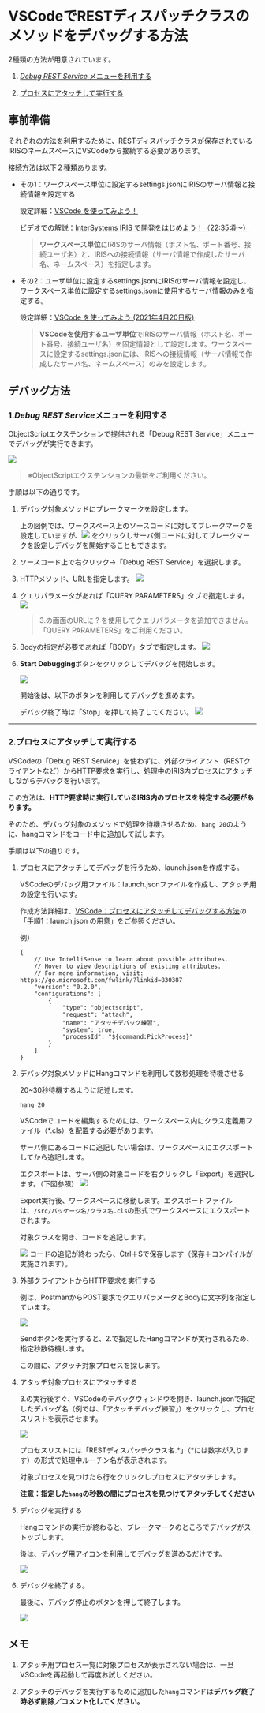 # VSCodeでRESTディスパッチクラスのメソッドをデバッグする方法

2種類の方法が用意されています。

1. [*Debug REST Service* メニューを利用する](#1debug-rest-serviceメニューを利用する)

2. [プロセスにアタッチして実行する](#2プロセスにアタッチして実行する)

## 事前準備
それぞれの方法を利用するために、RESTディスパッチクラスが保存されているIRISのネームスペースにVSCodeから接続する必要があります。

接続方法は以下２種類あります。

- その1：ワークスペース単位に設定するsettings.jsonにIRISのサーバ情報と接続情報を設定する

    設定詳細：[VSCode を使ってみよう！](https://jp.community.intersystems.com/node/482976#2)

    ビデオでの解説：[InterSystems IRIS で開発をはじめよう！（22:35頃～）](https://youtu.be/ID6ImJTgJRk?t=1358)

    > **ワークスペース単位**にIRISのサーバ情報（ホスト名、ポート番号、接続ユーザ名）と、IRISへの接続情報（サーバ情報で作成したサーバ名、ネームスペース）を指定します。

- その2：ユーザ単位に設定するsettings.jsonにIRISのサーバ情報を設定し、ワークスペース単位に設定するsettings.jsonに使用するサーバ情報のみを指定する。

    設定詳細：[VSCode を使ってみよう (2021年4月20日版)](https://jp.community.intersystems.com/node/493616)

    > **VSCodeを使用するユーザ単位**でIRISのサーバ情報（ホスト名、ポート番号、接続ユーザ名）を固定情報として設定します。ワークスペースに設定するsettings.jsonには、IRISへの接続情報（サーバ情報で作成したサーバ名、ネームスペース）のみを設定します。

## デバッグ方法
### 1.*Debug REST Service*メニューを利用する 

ObjectScriptエクステンションで提供される「Debug REST Service」メニューでデバッグが実行できます。

![](./images/DebugRestService.png)
> ※ObjectScriptエクステンションの最新をご利用ください。

手順は以下の通りです。

1. デバッグ対象メソッドにブレークマークを設定します。

    上の図例では、ワークスペース上のソースコードに対してブレークマークを設定していますが、![](./images/Logo.png) をクリックしサーバ側コードに対してブレークマークを設定しデバッグを開始することもできます。

2. ソースコード上で右クリック→「Debug REST Service」を選択します。

3. HTTPメソッド、URLを指定します。
![](./images/HTTPMethod.png)

4. クエリパラメータがあれば「QUERY PARAMETERS」タブで指定します。
![](./images/QueryParameter.png)

    > 3.の画面のURLに ? を使用してクエリパラメータを追加できません。「QUERY PARAMETERS」をご利用ください。

5. Bodyの指定が必要であれば「BODY」タブで指定します。
![](./images/Body.png)


6. **Start Debugging**ボタンをクリックしてデバッグを開始します。

    ![](./images/REST-DebugWindow.png)

    開始後は、以下のボタンを利用してデバッグを進めます。

    デバッグ終了時は「Stop」を押して終了してください。
    ![](./images/debug-icon.png)

___

### 2.プロセスにアタッチして実行する

VSCodeの「Debug REST Service」を使わずに、外部クライアント（RESTクライアントなど）からHTTP要求を実行し、処理中のIRIS内プロセスにアタッチしながらデバッグを行います。

この方法は、**HTTP要求時に実行しているIRIS内のプロセスを特定する必要があります。**

そのため、デバッグ対象のメソッドで処理を待機させるため、`hang 20`のように、hangコマンドをコード中に追加して試します。

手順は以下の通りです。

1. プロセスにアタッチしてデバッグを行うため、launch.jsonを作成する。

    VSCodeのデバッグ用ファイル：launch.jsonファイルを作成し、アタッチ用の設定を行います。

    作成方法詳細は、[VSCode：プロセスにアタッチしてデバッグする方法](https://jp.community.intersystems.com/node/489221)の「手順1：launch.json の用意」をご参照ください。

    例）
    ```
    {
        // Use IntelliSense to learn about possible attributes.
        // Hover to view descriptions of existing attributes.
        // For more information, visit: https://go.microsoft.com/fwlink/?linkid=830387
        "version": "0.2.0",
        "configurations": [
            {
                "type": "objectscript",
                "request": "attach",
                "name": "アタッチデバッグ練習",
                "system": true,
                "processId": "${command:PickProcess}"
            }
        ]
    }
    ```

2. デバッグ対象メソッドにHangコマンドを利用して数秒処理を待機させる

    20~30秒待機するように記述します。

    ```
    hang 20
    ```
    VSCodeでコードを編集するためには、ワークスペース内にクラス定義用ファイル（*.cls）を配置する必要があります。

    サーバ側にあるコードに追記したい場合は、ワークスペースにエクスポートしてから追記します。
    
    エクスポートは、サーバ側の対象コードを右クリックし「Export」を選択します。（下図参照） 
    ![](./images/Export.png)
    
    Export実行後、ワークスペースに移動します。エクスポートファイルは、`/src/パッケージ名/クラス名.cls`の形式でワークスペースにエクスポートされます。
    
    対象クラスを開き、コードを追記します。

    ![](./images/Add-Hang.png)
    コードの追記が終わったら、Ctrl＋Sで保存します（保存＋コンパイルが実施されます）。

3. 外部クライアントからHTTP要求を実行する

    例は、PostmanからPOST要求でクエリパラメータとBodyに文字列を指定しています。

    ![](./images/postman.png)

    Sendボタンを実行すると、2.で指定したHangコマンドが実行されるため、指定秒数待機します。

    この間に、アタッチ対象プロセスを探します。

4. アタッチ対象プロセスにアタッチする

    3.の実行後すぐ、VSCodeのデバッグウィンドウを開き、launch.jsonで指定したデバッグ名（例では、「アタッチデバッグ練習」）をクリックし、プロセスリストを表示させます。

    ![](./images/attach-processlist.png)

    プロセスリストには「RESTディスパッチクラス名.*」（*には数字が入ります）の形式で処理中ルーチン名が表示されます。
    
    対象プロセスを見つけたら行をクリックしプロセスにアタッチします。

    **注意：指定した`hang`の秒数の間にプロセスを見つけてアタッチしてください**

5. デバッグを実行する

    Hangコマンドの実行が終わると、ブレークマークのところでデバッグがストップします。

    後は、デバッグ用アイコンを利用してデバッグを進めるだけです。

    ![](./images/attach-variables.png)

6. デバッグを終了する。
    
    最後に、デバッグ停止のボタンを押して終了します。

    ![](./images/debug-stop.png)


## メモ
1. アタッチ用プロセス一覧に対象プロセスが表示されない場合は、一旦VSCodeを再起動して再度お試しください。

2. アタッチのデバッグを実行するために追加した`hang`コマンドは**デバッグ終了時必ず削除／コメント化してください。**